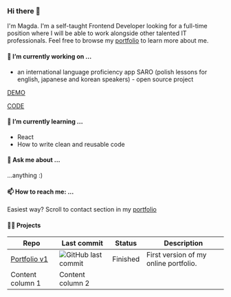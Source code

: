 ### Hi there 👋
 I'm Magda. I'm a self-taught Frontend Developer looking for a full-time position where I will be able to work alongside other talented IT professionals.
 Feel free to browse my [portfolio](https://mjaskowska.github.io/portfolio/) to learn more about me.

#### 🔭 I’m currently working on ...
+ an international language proficiency app SARO (polish lessons for english, japanese and korean speakers) - open source project

[DEMO](https://dev--i-saro.netlify.app/)

[CODE](https://github.com/michalskirobert/saro-react)

#### 🌱 I’m currently learning ...
+ React
+ How to write clean and reusable code

#### 💬 Ask me about ...
...anything :) 

#### 📫 How to reach me: ...
Easiest way? Scroll to contact section in my [portfolio](https://mjaskowska.github.io/portfolio/)

#### :woman_technologist: Projects

Repo | Last commit | Status | Description
---- | ----------- | ------ | -----------
[Portfolio v1](https://github.com/mjaskowska/portfolio-v1) | ![GitHub last commit](https://img.shields.io/github/last-commit/mjaskowska/portfolio-v1) | Finished | First version of my online portfolio.
Content column 1 | Content column 2
